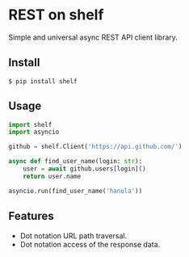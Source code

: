 

# REST on shelf
Simple and universal async REST API client library.

## Install
```
$ pip install shelf
```

## Usage
```python
import shelf
import asyncio

github = shelf.Client('https://api.github.com/')

async def find_user_name(login: str):
    user = await github.users[login]()
    return user.name

asyncio.run(find_user_name('hanula'))
```

## Features
* Dot notation URL path traversal.
* Dot notation access of the response data.
